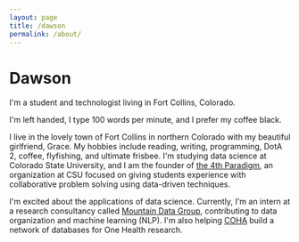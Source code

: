 ```yaml
---
layout: page
title: /dawson
permalink: /about/
---
```


# Dawson
I'm a student and technologist living in Fort Collins, Colorado.
<br />

I'm left handed, I type 100 words per minute, and I prefer my coffee black.
<br />

I live in the lovely town of Fort Collins in northern Colorado with my beautiful girlfriend, Grace. My hobbies include reading, writing, programming, DotA 2, coffee, flyfishing, and ultimate frisbee. I'm studying data science at Colorado State University, and I am the founder of [the 4th Paradigm](http://www.the4thparadigm.com), an organization at CSU focused on giving students experience with collaborative problem solving using data-driven techniques.
<br />

I'm excited about the applications of data science. Currently, I'm an intern at a research consultancy called [Mountain Data Group](http://www.mountaindatagroup.com), contributing to data organization and machine learning (NLP). I'm also helping [COHA](http://www.ctsaonehealthalliance.org) build a network of databases for One Health research.
